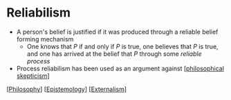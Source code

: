 # Reliabilism

- A person's belief is justified if it was produced through a reliable belief forming mechanism
  - One knows that $P$ if and only if $P$ is true, one believes that $P$ is true, and one has arrived at the belief that $P$ through some *reliable process*
- Process reliabilism has been used as an argument against [[philosophical skepticism]]

[[Philosophy]] [[Epistemology]] [[Externalism]]

[//begin]: # "Autogenerated link references for markdown compatibility"
[philosophical skepticism]: philosophical-skepticism "Philosophical Skepticism"
[Philosophy]: philosophy "Philosophy"
[Epistemology]: epistemology "Epistemology"
[Externalism]: externalism "Externalism"
[//end]: # "Autogenerated link references"